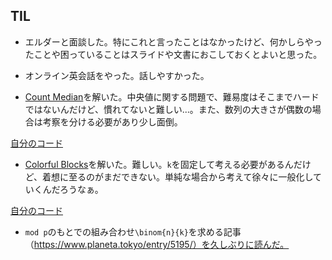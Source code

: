 ## TIL

* エルダーと面談した。特にこれと言ったことはなかったけど、何かしらやったことや困っていることはスライドや文書におこしておくとよいと思った。

* オンライン英会話をやった。話しやすかった。

* [Count Median](https://atcoder.jp/contests/abc169/tasks/abc169_e)を解いた。中央値に関する問題で、難易度はそこまでハードではないんだけど、慣れてないと難しい...。また、数列の大きさが偶数の場合は考察を分ける必要があり少し面倒。

[自分のコード](https://atcoder.jp/contests/abc169/submissions/14017588)

* [Colorful Blocks](https://atcoder.jp/contests/abc167/tasks/abc167_e)を解いた。難しい。`k`を固定して考える必要があるんだけど、着想に至るのがまだできない。単純な場合から考えて徐々に一般化していくんだろうなぁ。

[自分のコード](https://atcoder.jp/contests/abc167/submissions/14024397)

* `mod p`のもとでの組み合わせ`\binom{n}{k}`を求める記事（https://www.planeta.tokyo/entry/5195/）を久しぶりに読んだ。